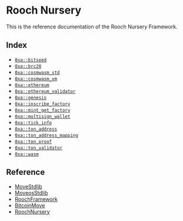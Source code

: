 
<a name="@Rooch_Nursery_0"></a>

# Rooch Nursery


This is the reference documentation of the Rooch Nursery Framework.


<a name="@Index_1"></a>

## Index


-  [`0xa::bitseed`](bitseed.md#0xa_bitseed)
-  [`0xa::brc20`](brc20.md#0xa_brc20)
-  [`0xa::cosmwasm_std`](cosmwasm_std.md#0xa_cosmwasm_std)
-  [`0xa::cosmwasm_vm`](cosmwasm_vm.md#0xa_cosmwasm_vm)
-  [`0xa::ethereum`](ethereum.md#0xa_ethereum)
-  [`0xa::ethereum_validator`](ethereum_validator.md#0xa_ethereum_validator)
-  [`0xa::genesis`](genesis.md#0xa_genesis)
-  [`0xa::inscribe_factory`](inscribe_factory.md#0xa_inscribe_factory)
-  [`0xa::mint_get_factory`](mint_get_factory.md#0xa_mint_get_factory)
-  [`0xa::multisign_wallet`](multisign_wallet.md#0xa_multisign_wallet)
-  [`0xa::tick_info`](tick_info.md#0xa_tick_info)
-  [`0xa::ton_address`](ton_address.md#0xa_ton_address)
-  [`0xa::ton_address_mapping`](ton_address_mapping.md#0xa_ton_address_mapping)
-  [`0xa::ton_proof`](ton_proof.md#0xa_ton_proof)
-  [`0xa::ton_validator`](ton_validator.md#0xa_ton_validator)
-  [`0xa::wasm`](wasm.md#0xa_wasm)



<a name="@Reference_2"></a>

## Reference


* [MoveStdlib](https://github.com/rooch-network/rooch/tree/main/frameworks/move-stdlib/doc)
* [MoveosStdlib](https://github.com/rooch-network/rooch/tree/main/frameworks/moveos-stdlib/doc)
* [RoochFramework](https://github.com/rooch-network/rooch/tree/main/frameworks/rooch-framework/doc)
* [BitcoinMove](https://github.com/rooch-network/rooch/tree/main/frameworks/bitcoin-move/doc)
* [RoochNursery](https://github.com/rooch-network/rooch/tree/main/frameworks/rooch-nursery/doc)
